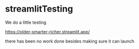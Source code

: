 # streamlitTesting
 
We do a little testing


https://older-smarter-richer.streamlit.app/

there has been no work done besides making sure it can launch
